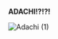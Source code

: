 **ADACHI!?!?!**

![Adachi (1)](https://user-images.githubusercontent.com/112198906/201732538-7a788918-fe32-400c-be31-6595519869fd.png)
